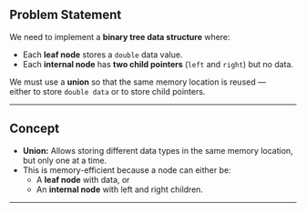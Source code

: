 
## Problem Statement
We need to implement a **binary tree data structure** where:  
- Each **leaf node** stores a `double` data value.  
- Each **internal node** has **two child pointers** (`left` and `right`) but no data.  

We must use a **union** so that the same memory location is reused —  
either to store `double data` or to store child pointers.

---

## Concept
- **Union:** Allows storing different data types in the same memory location, but only one at a time.  
- This is memory-efficient because a node can either be:
  - A **leaf node** with data, or  
  - An **internal node** with left and right children.

---
